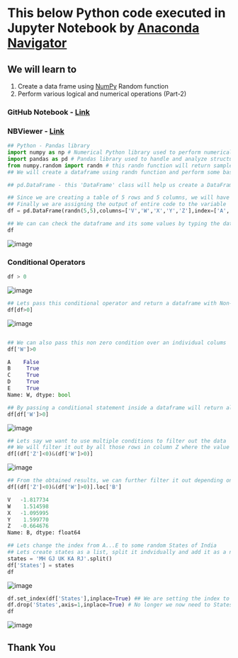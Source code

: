 # This below Python code executed in Jupyter Notebook by [Anaconda Navigator](https://www.google.com/url?sa=t&source=web&rct=j&opi=89978449&url=https://www.anaconda.com/products/navigator&ved=2ahUKEwiT5K_m_IuNAxWce_UHHVooNSwQFnoECBkQAQ&usg=AOvVaw2FiVm4Knmhe7xplbtYwLdO) 
## We will learn to 
  1. Create a data frame using [NumPy](https://numpy.org/) Random function
  2. Perform various logical and numerical operations (Part-2)

### GitHub Notebook - [Link](https://github.com/gaurav-bhatt89/Pandas/blob/main/Create_Dataframe_Basic_Operations-Part%202.ipynb)
### NBViewer - [Link](https://nbviewer.org/github/gaurav-bhatt89/Pandas/blob/main/Create_Dataframe_Basic_Operations-Part%202.ipynb)
```python
## Python - Pandas library
import numpy as np # Numerical Python library used to perform numerical operations
import pandas as pd # Pandas library used to handle and analyze structured data
from numpy.random import randn # this randn function will return sample values from a standard normal distribution
## We will create a dataframe using randn function and perform some basic operations

## pd.DataFrame - this 'DataFrame' class will help us create a DataFrame using the data

## Since we are creating a table of 5 rows and 5 columns, we will have to specify the column and index titles
## Finally we are assigning the output of entire code to the variable 'df' which will be out dataframe
df = pd.DataFrame(randn(5,5),columns=['V','W','X','Y','Z'],index=['A','B','C','D','E'])
```
```python
## We can can check the dataframe and its some values by typing the dataframe name (We can als use .head(5) operator to limit to first 5 rows)
df
```
![image](https://github.com/user-attachments/assets/70bdbfc6-8aa7-494f-9881-955b9962884b)
### Conditional Operators
```python
df > 0
```
![image](https://github.com/user-attachments/assets/3fc53d44-8e34-4d7b-865a-753538ace505)
```python
## Lets pass this conditional operator and return a dataframe with Non-Null values
df[df>0]
```
![image](https://github.com/user-attachments/assets/b5c3e534-9ef7-4542-beff-0aa71a08b80e)
```python

## We can also pass this non zero condition over an individual colums
df['W']>0

A    False
B     True
C     True
D     True
E     True
Name: W, dtype: bool
```
```python
## By passing a conditional statement inside a dataframe will return all non zero values inside a new dataframe
df[df['W']>0]
```
![image](https://github.com/user-attachments/assets/c63d2fff-ea9f-4d51-a52f-e839b91085f0)
```python
## Lets say we want to use multiple conditions to filter out the data
## We will filter it out by all those rows in column Z where the value is < 0 and all those rows in columns W where the value is > 0
df[(df['Z']<0)&(df['W']>0)]
```
![image](https://github.com/user-attachments/assets/1ba62e8c-bb65-4d7e-b43d-b7ec38605838)
```python
## From the obtained results, we can further filter it out depending on which row we want. Lets say we only want row B
df[(df['Z']<0)&(df['W']>0)].loc['B']

V   -1.817734
W    1.514598
X   -1.095995
Y    1.599770
Z   -0.664676
Name: B, dtype: float64
```
```python
## Lets change the index from A...E to some random States of India
## Lets create states as a list, split it indvidually and add it as a new column to existing dataframe
states = 'MH GJ UK KA RJ'.split()
df['States'] = states
df
```
![image](https://github.com/user-attachments/assets/5749a19d-6d9a-4b33-a887-213a6ac19c76)
```python
df.set_index(df['States'],inplace=True) ## We are setting the index to states
df.drop('States',axis=1,inplace=True) # No longer we now need to States column so dropping entire column
df
```
![image](https://github.com/user-attachments/assets/e6e17455-cbf3-4c91-ad27-dfd7ea69c98f)

## Thank You




